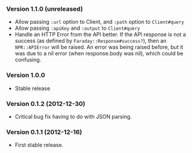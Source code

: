 ### Version 1.1.0 (unreleased)
* Allow passing `:url` option to Client, and `:path` option to `Client#query`
* Allow passing `:apiKey` and `:output` to `Client#query`
* Handle an HTTP Error from the API better. If the API response is not a
  success (as defined by `Faraday::Response#success?`), then an 
  `NPR::APIError` will be raised. An error was being raised before, but
  it was due to a nil error (when response.body was nil), which could be confusing.


### Version 1.0.0
* Stable release


### Version 0.1.2 (2012-12-30)
* Critical bug fix having to do with JSON parsing.


### Version 0.1.1 (2012-12-16)
* First stable release.
